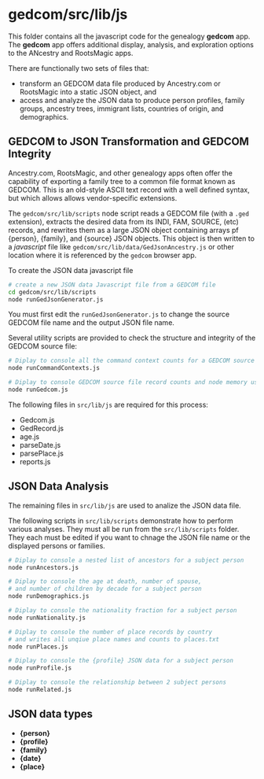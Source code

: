 # gedcom/src/lib/js

This folder contains all the javascript code for the genealogy **gedcom** app.  The **gedcom** app offers
additional display, analysis, and exploration options to the
ANcestry and RootsMagic apps.

There are functionally two sets of files that:
- transform an GEDCOM data file produced by Ancestry.com or RootsMagic
into a static JSON object, and
- access and analyze the JSON data to produce person profiles,
family groups, ancestry trees, immigrant lists, countries of origin,
and demographics.

## GEDCOM to JSON Transformation and GEDCOM Integrity

Ancestry.com, RootsMagic, and other genealogy apps often offer the
capability of exporting a family tree to a common file format known
as GEDCOM.  This is an old-style ASCII text record with a well defined
syntax, but which allows allows vendor-specific extensions.

The <code>gedcom/src/lib/scripts</code> node script reads a GEDCOM file
(with a <code>.ged</code> extension), extracts the desired data from its
INDI, FAM, SOURCE, (etc) records, and rewrites them as a large JSON
object containing arrays pf {person}, {family}, and {source} JSON objects.
This object is then written to a *javascript* file like 
<code>gedcom/src/lib/data/GedJsonAncestry.js</code> or other location
where it is referenced by the <code>gedcom</code> browser app.

To create the JSON data javascript file

```bash
# create a new JSON data Javascript file from a GEDCOM file
cd gedcom/src/lib/scripts
node runGedJsonGenerator.js
```

You must first edit the <code>runGedJsonGenerator.js</code> to change
the source GEDCOM file name and the output JSON file name.

Several utility scripts are provided to check the structure and integrity
of the GEDCOM source file:

```bash
# Diplay to console all the command context counts for a GEDCOM source file
node runCommandContexts.js
```

```bash
# Diplay to console GEDCOM source file record counts and node memory usage stats
node runGedcom.js
```

The following files in <code>src/lib/js</code> are required for this process:
- Gedcom.js
- GedRecord.js
- age.js
- parseDate.js
- parsePlace.js
- reports.js

## JSON Data Analysis

The remaining files in <code>src/lib/js</code> are used to analize the JSON data file.

The following scripts in <code>src/lib/scripts</code> demonstrate
how to perform various analyses.  They must all be run from the
<code>src/lib/scripts</code> folder.  They each must be edited if you want to
chnage the JSON file name or the displayed persons or families.

```bash
# Diplay to console a nested list of ancestors for a subject person
node runAncestors.js
```

```bash
# Diplay to console the age at death, number of spouse,
# and number of children by decade for a subject person
node runDemographics.js
```

```bash
# Diplay to console the nationality fraction for a subject person
node runNationality.js
```

```bash
# Diplay to console the number of place records by country
# and writes all unqiue place names and counts to places.txt
node runPlaces.js
```

```bash
# Diplay to console the {profile} JSON data for a subject person
node runProfile.js
```

```bash
# Diplay to console the relationship between 2 subject persons
node runRelated.js
```
## JSON data types

- **{person}**
- **{profile}**
- **{family}**
- **{date}**
- **{place}**